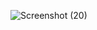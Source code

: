 ![Screenshot (20)](https://user-images.githubusercontent.com/111693185/202406632-8f2e990c-15d5-47ff-b75e-badea59fcb41.png)

